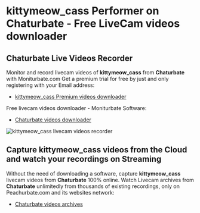 # kittymeow_cass Performer on Chaturbate - Free LiveCam videos downloader

## Chaturbate Live Videos Recorder

Monitor and record livecam videos of **kittymeow_cass** from **Chaturbate** with Moniturbate.com
Get a premium trial for free by just and only registering with your Email address:
* [kittymeow_cass Premium videos downloader](https://moniturbate.com/request-demo-licence-key.html)

Free livecam videos downloader - Moniturbate Software:
* [Chaturbate videos downloader](https://moniturbate.com/moniturbate-download-software.html)

![kittymeow_cass livecam videos recorder](https://peachurnet.com/templates/moniturbate-software.png)


## Capture kittymeow_cass videos from the Cloud and watch your recordings on Streaming

Without the need of downloading a software, capture **kittymeow_cass** livecam videos from **Chaturbate** 100% online.
Watch Livecam archives from **Chaturbate** unlimitedly from thousands of existing recordings, only on Peachurbate.com and its websites network:
* [Chaturbate videos archives](https://peachurnet.com/)